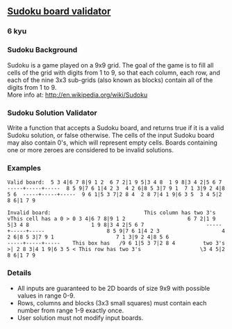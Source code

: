 <h2><a href=https://www.codewars.com/kata/63d1bac72de941033dbf87ae/train/javascript target="_blank">Sudoku board validator</a></h2><h3>6 kyu</h3><h3 id="sudoku-background">Sudoku Background</h3><p>Sudoku is a game played on a 9x9 grid. The goal of the game is to fill all cells of the grid with digits from 1 to 9, so that each column, each row, and each of the nine 3x3 sub-grids (also known as blocks) contain all of the digits from 1 to 9.<br>More info at: <a href="http://en.wikipedia.org/wiki/Sudoku" data-turbolinks="false" target="_blank">http://en.wikipedia.org/wiki/Sudoku</a></p><h3 id="sudoku-solution-validator">Sudoku Solution Validator</h3><p>Write a function that accepts a Sudoku board, and returns true if it is a valid Sudoku solution, or false otherwise. The cells of the input Sudoku board may also contain 0's, which will represent empty cells. Boards containing one or more zeroes are considered to be invalid solutions.</p><h3 id="examples">Examples</h3><pre><code>Valid board:  5 3 4|6 7 8|9 1 2  6 7 2|1 9 5|3 4 8  1 9 8|3 4 2|5 6 7  -----+-----+-----  8 5 9|7 6 1|4 2 3  4 2 6|8 5 3|7 9 1  7 1 3|9 2 4|8 5 6  -----+-----+-----  9 6 1|5 3 7|2 8 4  2 8 7|4 1 9|6 3 5  3 4 5|2 8 6|1 7 9</code></pre><pre><code>Invalid board:                              This column has two 3's                        vThis cell has a 0 &gt; 0 3 4|6 7 8|9 1 2                    6 7 2|1 9 5|3 4 8                    1 9 8|3 4 2|5 6 7                    -----+-----+-----                    8 5 9|7 6 1|4 2 3                    4 2 6|8 5 3|7 9 1                    7 1 3|9 2 4|8 5 6                    -----+-----+-----    This box has   /9 6 1|5 3 7|2 8 4         two 3's &gt;| 2 8 3|4 1 9|6 3 5 &lt; This row has two 3's                   \3 4 5|2 8 6|1 7 9</code></pre><h3 id="details">Details</h3><ul><li>All inputs are guaranteed to be 2D boards of size 9x9 with possible values in range 0-9.</li><li>Rows, columns and blocks (3x3 small squares) must contain each number from range 1-9 exactly once.</li><li>User solution must not modify input boards.</li></ul>